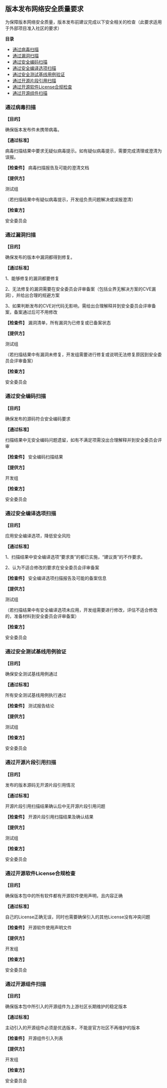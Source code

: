 
## 版本发布网络安全质量要求
为保障版本网络安全质量，版本发布前建议完成以下安全相关的检查（此要求适用于外部项目准入社区的要求）

**目录**

+ [通过病毒扫描](#通过病毒扫描)
+ [通过漏洞扫描](#通过漏洞扫描)
+ [通过安全编码扫描](#通过安全编码扫描)
+ [通过安全编译选项扫描](#通过安全编译选项扫描)
+ [通过安全测试基线用例验证](#通过安全测试基线用例验证)
+ [通过开源片段引用扫描](#通过开源片段引用扫描)
+ [通过开源软件License合规检查](#通过开源软件License合规检查)
+ [通过开源组件扫描](#通过开源组件扫描)


### 通过病毒扫描

**【目的】**

确保版本发布件未携带病毒。

**【通过标准】**

病毒扫描结果中要求无疑似病毒提示。如有疑似病毒提示，需要完成清理或澄清为误报。

**【检查件】**
病毒扫描报告及可能的澄清文档

**【提供方】**

测试组

（若扫描结果中有疑似病毒提示，开发组负责问题解决或误报澄清）

**【检查方】**

安全委员会



### **通过漏洞扫描**

**【目的】**

确保发布的版本中漏洞都得到修复。

**【通过标准】**

1、能够修复的漏洞都要修复

2、无法修复的漏洞需要在安全委员会评审备案（包括业界无解决方案的CVE漏洞），并给出合理的规避方案

3、如果判断发布的CVE对代码无影响，需给出合理解释并到安全委员会评审备案，备案通过后可不用修改

**【检查件】**
漏洞清单，所有漏洞为已修复或已备案状态

**【提供方】**

测试组

（若扫描结果中有漏洞未修复，开发组需要进行修复或说明无法修复原因到安全委员会评审备案）

**【检查方】**

安全委员会



### **通过安全编码扫描**

**【目的】**

确保发布的源码符合安全编码要求

**【通过标准】**

扫描结果中无安全编码问题遗留，如有不满足项需没出合理解释并到安全委员会评审

**【检查件】**
安全编码扫描结果

**【提供方】**

开发组

**【检查方】**

安全委员会



### **通过安全编译选项扫描**

**【目的】**

应用安全编译选项，降低安全风险

**【通过标准】**

1、扫描结果中安全编译选项“要求类”的都已实施，“建议类”的不作要求。

2、认为不适合修改的要求在安全委员会评审备案

**【检查件】**
安全编译选项扫描报告及可能的备案信息

**【提供方】**

测试组

（若扫描结果中有安全编译选项未应用，开发组需要进行修改，评估不适合修改的，准备材料到安全委员会评审备案）

**【检查方】**

安全委员会



### 通过安全测试基线用例验证

**【目的】**

确保安全测试基线用例通过

**【通过标准】**

所有安全测试基线用例执行通过

**【检查件】**
测试报告结论

**【提供方】**

测试组

**【检查方】**

安全委员会



### 通过开源片段引用扫描

**【目的】**

发布的版本源码无开源片段引用情况

**【通过标准】**

开源片段引用扫描结果确认后中无开源片段引用问题

**【检查件】**
开源片段引用扫描结果及确认结果

**【提供方】**

测试组

**【检查方】**

安全委员会



### 通过开源软件License合规检查

**【目的】**

确保版本包中的所有软件都有开源软件使用声明，且内容正确

**【通过标准】**

自己的License正确无误，同时也需要确保引入的其他License没有冲突问题

**【检查件】**
开源软件使用声明文件

**【提供方】**

开发组

**【检查方】**

安全委员会



### 通过开源组件扫描

**【目的】**

确保版本包中所引入的开源组件为上游社区长期维护的稳定版本

**【通过标准】**

主动引入的开源组件必须是优选版本，不能是官方社区不再维护的版本

**【检查件】**
开源组件引入列表

**【提供方】**

开发组

**【检查方】**

安全委员会